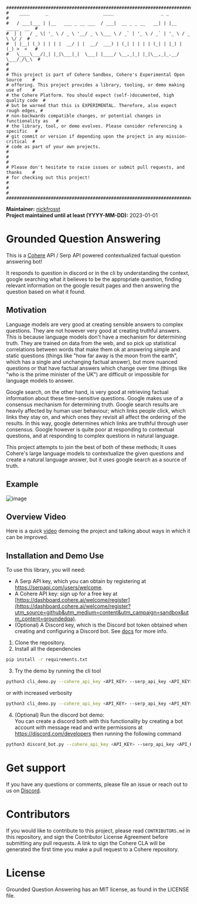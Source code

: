 ```
################################################################################
#    ____      _                     ____                  _ _                 #
#   / ___|___ | |__   ___ _ __ ___  / ___|  __ _ _ __   __| | |__   _____  __  #
#  | |   / _ \| '_ \ / _ \ '__/ _ \ \___ \ / _` | '_ \ / _` | '_ \ / _ \ \/ /  #
#  | |__| (_) | | | |  __/ | |  __/  ___) | (_| | | | | (_| | |_) | (_) >  <   #
#   \____\___/|_| |_|\___|_|  \___| |____/ \__,_|_| |_|\__,_|_.__/ \___/_/\_\  #
#                                                                              #
# This project is part of Cohere Sandbox, Cohere's Experimental Open Source    #
# offering. This project provides a library, tooling, or demo making use of    #
# the Cohere Platform. You should expect (self-)documented, high quality code  #
# but be warned that this is EXPERIMENTAL. Therefore, also expect rough edges, #
# non-backwards compatible changes, or potential changes in functionality as   #
# the library, tool, or demo evolves. Please consider referencing a specific   #
# git commit or version if depending upon the project in any mission-critical  #
# code as part of your own projects.                                           #
#                                                                              #
# Please don't hesitate to raise issues or submit pull requests, and thanks    #
# for checking out this project!                                               #
#                                                                              #
################################################################################
```

**Maintainer:** [nickfrosst](https://github.com/nickfrosst) \
**Project maintained until at least (YYYY-MM-DD):** 2023-01-01

# Grounded Question Answering

This is a [Cohere](https://cohere.ai/) API / Serp API powered contextualized factual question answering bot! 

It responds to question in discord or in the cli by understanding the context, google 
searching what it believes to be the appropriate question, finding relevant 
information on the google result pages and then answering the question based on 
what it found.

## Motivation

Language models are very good at creating sensible answers to complex questions. They are not however very good at creating truthful answers. This is because language models don't have a mechanism for determining truth. They are trained on data from the web, and so pick up statistical correlations between words that make them ok at answering simple and static questions (things like "how far away is the moon from the earth", which has a single and unchanging factual answer), but more nuanced questions or that have factual answers which change over time (things like "who is the prime minister of the UK") are difficult or impossible for language models to answer.  

Google search, on the other hand, is very good at retrieving factual information about these time-sensitive questions. Google makes use of a consensus mechanism for determining truth. Google search results are heavily affected by human user behaviour; which links people click, which links they stay on, and which ones they revisit all affect the ordering of the results. In this way, google determines which links are truthful through user consensus. Google however is quite poor at responding to contextual questions, and at responding to complex questions in natural language.  

This project attempts to join the best of both of these methods; It uses Cohere's large language models to contextualize the given questions and create a natural language answer, but it uses google search as a source of truth.  

## Example 
![image](https://user-images.githubusercontent.com/5508538/199503137-5cb0f15b-c4b5-4458-99d0-21918c0194ff.png)

## Overview Video
Here is a quick [video](https://www.youtube.com/watch?v=DpOQpClVgCw&ab_channel=NickFrosst) demoing the project and talking about ways in which it can be improved.

## Installation and Demo Use

To use this library, you will need:
* A Serp API key, which you can obtain by registering at https://serpapi.com/users/welcome.
* A Cohere API key: sign up for a free key at [https://dashboard.cohere.ai/welcome/register](https://dashboard.cohere.ai/welcome/register?utm_source=github&utm_medium=content&utm_campaign=sandbox&utm_content=groundedqa).
* (Optional) A Discord key, which is the Discord bot token obtained when creating and configuring a Discord bot. See [docs](https://discord.com/developers/docs/topics/oauth2) for more info.

1. Clone the repository.
2. Install all the dependencies
```sh
pip install -r requirements.txt
```
3. Try the demo by running the cli tool
```sh
python3 cli_demo.py --cohere_api_key <API_KEY> --serp_api_key <API_KEY>
```
or with increased verbosity
```sh
python3 cli_demo.py --cohere_api_key <API_KEY> --serp_api_key <API_KEY> --verbosity 2
```
4. (Optional) Run the discord bot demo:  
You can create a discord both with this functionality by creating a bot account with message read and write permissions at https://discord.com/developers then running the following command
```sh
python3 discord_bot.py --cohere_api_key <API_KEY> --serp_api_key <API_KEY> --discord_key <DISCORD_KEY>
```

# Get support
If you have any questions or comments, please file an issue or reach out to us on [Discord](https://discord.gg/co-mmunity).

# Contributors
If you would like to contribute to this project, please read `CONTRIBUTORS.md`
in this repository, and sign the Contributor License Agreement before submitting
any pull requests. A link to sign the Cohere CLA will be generated the first time 
you make a pull request to a Cohere repository.

# License
Grounded Question Answering has an MIT license, as found in the LICENSE file.
